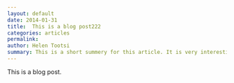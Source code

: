 ```yaml
---
layout: default
date: 2014-01-31
title:  This is a blog post222
categories: articles
permalink: 
author: Helen Tootsi
summary: This is a short summery for this article. It is very interesting, you should read it
---
```


This is a blog post. 
